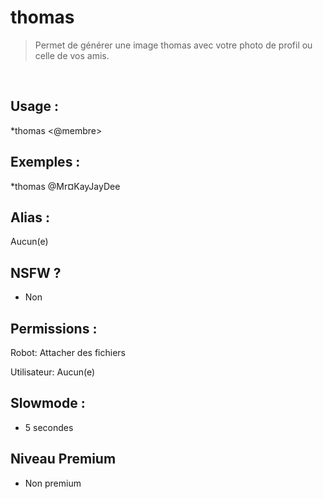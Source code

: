 # thomas

> Permet de générer une image thomas avec votre photo de profil ou celle de vos amis.

<br>

## Usage :

*thomas <@membre>

## Exemples :

*thomas @Mr¤KayJayDee

## Alias :

Aucun(e)

## NSFW ?

- Non

## Permissions :

Robot: Attacher des fichiers
<br>

Utilisateur: Aucun(e)

## Slowmode :

- 5 secondes

## Niveau Premium

- Non premium